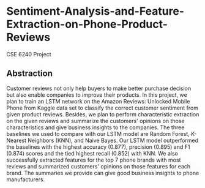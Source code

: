# Sentiment-Analysis-and-Feature-Extraction-on-Phone-Product-Reviews
CSE 6240 Project

## Abstraction
Customer reviews not only help buyers to make better purchase decision but also enable companies to improve their products. In this project, we plan to train an LSTM network on the Amazon Reviews: Unlocked Mobile Phone from Kaggle data set to classify the correct customer sentiment from given product reviews. Besides, we plan to perform characteristic extraction on the given reviews and summarize the customers' opinions on those characteristics and give business insights to the companies. The three baselines we used to compare with our LSTM model are Random Forest, K-Nearest Neighbors (KNN), and Naive Bayes. Our LSTM model outperformed the baselines with the highest accuracy (0.877), precision (0.895) and F1 (0.874) scores and the tied highest recall (0.852) with KNN. We also successfully extracted features for the top 7 phone brands with most reviews and summarized customers' opinions on those features for each brand. The summaries we provide can give good business insights to phone manufacturers. 
